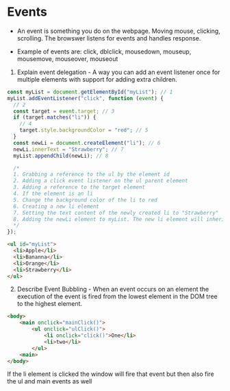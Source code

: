 # Events

- An event is something you do on the webpage. Moving mouse, clicking, scrolling. The browswer listens for events and handles response.

- Example of events are: click, dblclick, mousedown, mouseup, mousemove, mouseover, mouseout

1. Explain event delegation - A way you can add an event listener once for multiple elements with support for adding extra children.

```javascript
const myList = document.getElementById("myList"); // 1
myList.addEventListener("click", function (event) {
  // 2
  const target = event.target; // 3
  if (target.matches("li")) {
    // 4
    target.style.backgroundColor = "red"; // 5
  }
  const newLi = document.createElement("li"); // 6
  newLi.innerText = "Strawberry"; // 7
  myList.appendChild(newLi); // 8

  /*
  1. Grabbing a reference to the ul by the element id
  2. Adding a click event listener on the ul parent element
  3. Adding a reference to the target element
  4. If the element is an li
  5. Change the background color of the li to red
  6. Creating a new li element
  7. Setting the text content of the newly created li to "Strawberry"
  8. Adding the newLi element to myList. The new li element will inherit the click event listener
  */
});
```

```html
<ul id="myList">
  <li>Apple</li>
  <li>Bananna</li>
  <li>Orange</li>
  <li>Strawberry</li>
</ul>
```

2. Describe Event Bubbling - When an event occurs on an element the execution of the event is fired from the lowest element in the DOM tree to the highest element.

```html
<body>
    <main onclick="mainClick()">
        <ul onclick="ulClick()">
            <li onclick="click()">One</li>
            <li>two</li>
        </ul>
    <main>
</body>
```

If the li element is clicked the window will fire that event but then also fire the ul and main events as well
